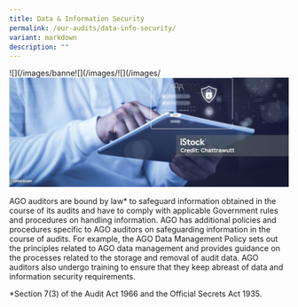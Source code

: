```yaml
---
title: Data & Information Security
permalink: /our-audits/data-info-security/
variant: markdown
description: ""
---
```

![](/images/banne![](/images/![](/images/![](/images/istockphoto_1394835489_1024x1024.jpg)

AGO auditors are bound by law* to safeguard information obtained in the course of its audits and have to comply with applicable Government rules and procedures on handling information. AGO has additional policies and procedures specific to AGO auditors on safeguarding information in the course of audits. For example, the AGO Data Management Policy sets out the principles related to AGO data management and provides guidance on the processes related to the storage and removal of audit data. AGO auditors also undergo training to ensure that they keep abreast of data and information security requirements.

*Section 7(3) of the Audit Act 1966 and the Official Secrets Act 1935.